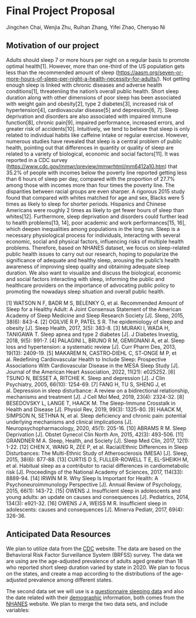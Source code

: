Final Project Proposal
================
Jingchen Chai, Wenjia Zhu, Ruihan Zhang, Yifei Zhao, Chenyao Ni

## Motivation of our project

Adults should sleep 7 or more hours per night on a regular basis to
promote optimal health\[1\]. However, more than one-third of the US
population gets less than the recommended amount of sleep
(<https://aasm.org/seven-or-more-hours-of-sleep-per-night-a-health-necessity-for-adults/>).
Not getting enough sleep is linked with chronic diseases and adverse
health conditions\[1\], threateniing the nation’s overall public health.
Short sleep duration along with other dimensions of poor sleep has been
associated with weight gain and obesity\[2\], type 2 diabetes\[3\],
increased risk of hypertension\[4\], cardiovascular disease\[5\] and
depression\[6, 7\]. Sleep deprivation and disorders are also associated
with impaired immune function\[8\], chronic pain\[9\], impaired
performance, increased errors, and greater risk of accidents\[10\].
Intuitively, we tend to believe that sleep is only related to individual
habits like caffeine intake or regular exercise. However, numerous
studies have revealed that sleep is a central problem of public health,
pointing out that differences in quantity or quality of sleep are
related to a variety of biological, economic and social factors\[11\].
It was reported in a CDC survey
(<https://www.cdc.gov/mmwr/preview/mmwrhtml/mm6412a10.htm>) that 35.2%
of people with incomes below the poverty line reported getting less than
6 hours of sleep per day, compared with the proportion of 27.7% among
those with incomes more than four times the poverty line. The
disparities between racial groups are even sharper. A rigorous 2015
study found that compared with whites matched for age and sex, Blacks
were 5 times as likely to sleep for shorter periods. Hispanics and
Chinese Americans were roughly 2 times as likely to get fewer hours of
sleep than whites\[12\]. Furthermore, sleep deprivation and disorders
could further lead to health problems\[13, 14\], poor academic and work
performances\[15, 16\], which deepen inequalities among populations in
the long run. Sleep is a necessary physiological process for
individuals, interacting with several economic, social and physical
factors, influencing risks of multiple health problems. Therefore, based
on NHANES dataset, we focus on sleep-related public health issues to
carry out our research, hoping to popularize the significance of
adequate and healthy sleep, arousing the public’s health awareness of
improving sleep quality and obtaining adequate sleep duration. We also
want to visualize and discuss the biological, economic and social
factors interacting with sleep, informing the public and healthcare
providers on the importance of advocating public policy to promoting the
nowadays sleep situation and overall public health.

\[1\] WATSON N F, BADR M S, BELENKY G, et al. Recommended Amount of
Sleep for a Healthy Adult: A Joint Consensus Statement of the American
Academy of Sleep Medicine and Sleep Research Society \[J\]. Sleep, 2015,
38(6): 843-4. \[2\] OGILVIE R P, PATEL S R. The epidemiology of sleep
and obesity \[J\]. Sleep Health, 2017, 3(5): 383-8. \[3\] MURAKI I, WADA
H, TANIGAWA T. Sleep apnea and type 2 diabetes \[J\]. J Diabetes
Investig, 2018, 9(5): 991-7. \[4\] PALAGINI L, BRUNO R M, GEMIGNANI A,
et al. Sleep loss and hypertension: a systematic review \[J\]. Curr
Pharm Des, 2013, 19(13): 2409-19. \[5\] MAKAREM N, CASTRO‐DIEHL C,
ST‐ONGE M P, et al. Redefining Cardiovascular Health to Include Sleep:
Prospective Associations With Cardiovascular Disease in the MESA Sleep
Study \[J\]. Journal of the American Heart Association, 2022, 11(21):
e025252. \[6\] TSUNO N, BESSET A, RITCHIE K. Sleep and depression \[J\].
J Clin Psychiatry, 2005, 66(10): 1254-69. \[7\] FANG H, TU S, SHENG J,
et al. Depression in sleep disturbance: A review on a bidirectional
relationship, mechanisms and treatment \[J\]. J Cell Mol Med, 2019,
23(4): 2324-32. \[8\] BESEDOVSKY L, LANGE T, HAACK M. The Sleep-Immune
Crosstalk in Health and Disease \[J\]. Physiol Rev, 2019, 99(3):
1325-80. \[9\] HAACK M, SIMPSON N, SETHNA N, et al. Sleep deficiency and
chronic pain: potential underlying mechanisms and clinical implications
\[J\]. Neuropsychopharmacology, 2020, 45(1): 205-16. \[10\] ABRAMS R M.
Sleep Deprivation \[J\]. Obstet Gynecol Clin North Am, 2015, 42(3):
493-506. \[11\] GRANDNER M A. Sleep, Health, and Society \[J\]. Sleep
Med Clin, 2017, 12(1): 1-22. \[12\] CHEN X, WANG R, ZEE P, et
al. Racial/Ethnic Differences in Sleep Disturbances: The Multi-Ethnic
Study of Atherosclerosis (MESA) \[J\]. Sleep, 2015, 38(6): 877-88.
\[13\] CURTIS D S, FULLER-ROWELL T E, EL-SHEIKH M, et al. Habitual sleep
as a contributor to racial differences in cardiometabolic risk \[J\].
Proceedings of the National Academy of Sciences, 2017, 114(33): 8889-94.
\[14\] IRWIN M R. Why Sleep Is Important for Health: A
Psychoneuroimmunology Perspective \[J\]. Annual Review of Psychology,
2015, 66(1): 143-72. \[15\] OWENS J. Insufficient sleep in adolescents
and young adults: an update on causes and consequences \[J\].
Pediatrics, 2014, 134(3): e921-32. \[16\] OWENS J A, WEISS M R.
Insufficient sleep in adolescents: causes and consequences \[J\].
Minerva Pediatr, 2017, 69(4): 326-36.

## Anticipated Data Resources

We plan to utilize data from the
[CDC](https://www.cdc.gov/sleep/data-and-statistics/adults.html)
website. The data are based on the Behavioral Risk Factor Surveillance
System (BRFSS) survey. The data we are using are the age-adjusted
prevalence of adults aged greater than 18 who reported short sleep
duration varied by state in 2020. We plan to focus on the states, and
create a map according to the distributions of the age-adjusted
prevalence among different states.

The second data set we will use is a [questionnaire sleeping
data](https://wwwn.cdc.gov/Nchs/Nhanes/2017-2018/SLQ_J.htm) and also the
date related with their
[demographic](https://wwwn.cdc.gov/Nchs/Nhanes/2017-2018/DEMO_J.htm)
information, both comes from the
[NHANES](https://www.cdc.gov/nchs/nhanes/index.htm) website. We plan to
merge the two data sets, and include variables:

